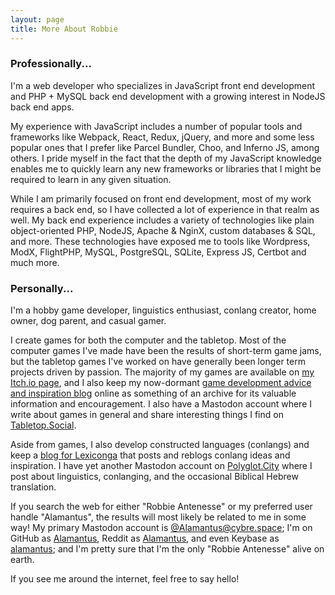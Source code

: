 ```yaml
---
layout: page
title: More About Robbie
---
```


### Professionally...

I'm a web developer who specializes in JavaScript front end development and PHP + MySQL back end development with a
growing interest in NodeJS back end apps.

My experience with JavaScript includes a number of popular tools and frameworks like Webpack, React, Redux,
jQuery, and more and some less popular ones that I prefer like Parcel Bundler, Choo, and Inferno JS, among others.
I pride myself in the fact that the depth of my JavaScript knowledge enables me to quickly learn any new frameworks
or libraries that I might be required to learn in any given situation.

While I am primarily focused on front end development, most of my work requires a back end, so I have collected a
lot of experience in that realm as well. My back end experience includes a variety of technologies like plain
object-oriented PHP, NodeJS, Apache & NginX, custom databases & SQL, and more. These technologies have exposed me
to tools like Wordpress, ModX, FlightPHP, MySQL, PostgreSQL, SQLite, Express JS, Certbot and much more.

### Personally...

I'm a hobby game developer, linguistics enthusiast, conlang creator, home owner, dog parent, and casual gamer.

I create games for both the computer and the tabletop. Most of the computer games I've made have been the results
of short-term game jams, but the tabletop games I've worked on have generally been longer term projects driven by
passion. The majority of my games are available on [my Itch.io page](https://alamantus.itch.io), and I also keep my
now-dormant [game development advice and inspiration blog](https://alamantus.com) online as something of an
archive for its valuable information and encouragement. I also have a Mastodon account where I write about
games in general and share interesting things I find on [Tabletop.Social](https://tabletop.social/@Alamantus).

Aside from games, I also develop constructed languages (conlangs) and keep a [blog for Lexiconga](https://blog.lexicon.ga)
that posts and reblogs conlang ideas and inspiration. I have yet another Mastodon account on [Polyglot.City](https://polyglot.city/@Alamantus)
where I post about linguistics, conlanging, and the occasional Biblical Hebrew translation.

If you search the web for either "Robbie Antenesse" or my preferred user handle "Alamantus", the results will most
likely be related to me in some way! My primary Mastodon account is [@Alamantus@cybre.space](https://cybre.space/@Alamantus);
I'm on GitHub as [Alamantus](https://github.com/Alamantus), Reddit as [Alamantus](https://reddit.com/user/alamantus),
and even Keybase as [alamantus](https://keybase.io/alamantus); and I'm pretty sure that I'm the only
"Robbie Antenesse" alive on earth.

If you see me around the internet, feel free to say hello!
